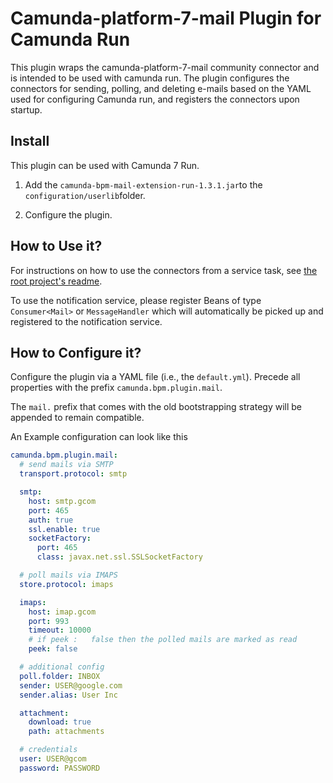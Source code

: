 # Camunda-platform-7-mail Plugin for Camunda Run

This plugin wraps the camunda-platform-7-mail community connector and is intended to be used with
camunda run.
The plugin configures the connectors for sending, polling, and deleting e-mails based on the YAML
used for configuring Camunda run, and registers the connectors upon startup.

## Install

This plugin can be used with Camunda 7 Run.

1. Add the `camunda-bpm-mail-extension-run-1.3.1.jar`to the `configuration/userlib`folder.

2. Configure the plugin.

## How to Use it?

For instructions on how to use the connectors from a service task,
see [the root project's readme](/README.md).

To use the notification service, please register Beans of type `Consumer<Mail>` or `MessageHandler` which will automatically be picked up and registered to the notification service.

## How to Configure it?

Configure the plugin via a YAML file (i.e., the `default.yml`).
Precede all properties with the prefix `camunda.bpm.plugin.mail`.

The `mail.` prefix that comes with the old bootstrapping strategy will be appended to remain compatible.

An Example configuration can look like this

```yml
camunda.bpm.plugin.mail:
  # send mails via SMTP
  transport.protocol: smtp

  smtp:
    host: smtp.gcom
    port: 465
    auth: true
    ssl.enable: true
    socketFactory:
      port: 465
      class: javax.net.ssl.SSLSocketFactory

  # poll mails via IMAPS
  store.protocol: imaps

  imaps:
    host: imap.gcom
    port: 993
    timeout: 10000
    # if peek :   false then the polled mails are marked as read
    peek: false

  # additional config
  poll.folder: INBOX
  sender: USER@google.com
  sender.alias: User Inc

  attachment:
    download: true
    path: attachments

  # credentials
  user: USER@gcom
  password: PASSWORD
```
